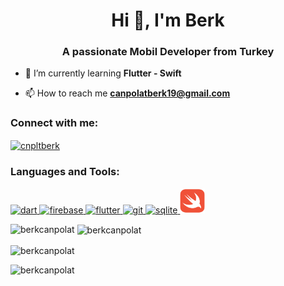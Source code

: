 <h1 align="center">Hi 👋, I'm Berk</h1>
<h3 align="center">A passionate Mobil Developer from Turkey</h3>

- 🌱 I’m currently learning **Flutter - Swift**

- 📫 How to reach me **canpolatberk19@gmail.com**

<h3 align="left">Connect with me:</h3>
<p align="left">
<a href="https://linkedin.com/in/cnpltberk" target="blank"><img align="center" src="https://raw.githubusercontent.com/rahuldkjain/github-profile-readme-generator/master/src/images/icons/Social/linked-in-alt.svg" alt="cnpltberk" height="30" width="40" /></a>
</p>

<h3 align="left">Languages and Tools:</h3>
<p align="left"> <a href="https://dart.dev" target="_blank" rel="noreferrer"> <img src="https://www.vectorlogo.zone/logos/dartlang/dartlang-icon.svg" alt="dart" width="40" height="40"/> </a> <a href="https://firebase.google.com/" target="_blank" rel="noreferrer"> <img src="https://www.vectorlogo.zone/logos/firebase/firebase-icon.svg" alt="firebase" width="40" height="40"/> </a> <a href="https://flutter.dev" target="_blank" rel="noreferrer"> <img src="https://www.vectorlogo.zone/logos/flutterio/flutterio-icon.svg" alt="flutter" width="40" height="40"/> </a> <a href="https://git-scm.com/" target="_blank" rel="noreferrer"> <img src="https://www.vectorlogo.zone/logos/git-scm/git-scm-icon.svg" alt="git" width="40" height="40"/> </a> <a href="https://www.sqlite.org/" target="_blank" rel="noreferrer"> <img src="https://www.vectorlogo.zone/logos/sqlite/sqlite-icon.svg" alt="sqlite" width="40" height="40"/> </a> <a href="https://developer.apple.com/swift/" target="_blank" rel="noreferrer"> <img src="https://raw.githubusercontent.com/devicons/devicon/master/icons/swift/swift-original.svg" alt="swift" width="40" height="40"/> </a> </p>

<p><img align="left" src="https://github-readme-stats.vercel.app/api/top-langs?username=berkcanpolat&show_icons=true&locale=en&layout=compact" alt="berkcanpolat" /></p>

<p>&nbsp;<img align="center" src="https://github-readme-stats.vercel.app/api?username=berkcanpolat&show_icons=true&locale=en" alt="berkcanpolat" /></p>

<p><img align="center" src="https://github-readme-streak-stats.herokuapp.com/?user=berkcanpolat&" alt="berkcanpolat" /></p>


<p align="left"> <img src="https://komarev.com/ghpvc/?username=berkcanpolat&label=Profile%20views&color=0e75b6&style=flat" alt="berkcanpolat" /> </p>
